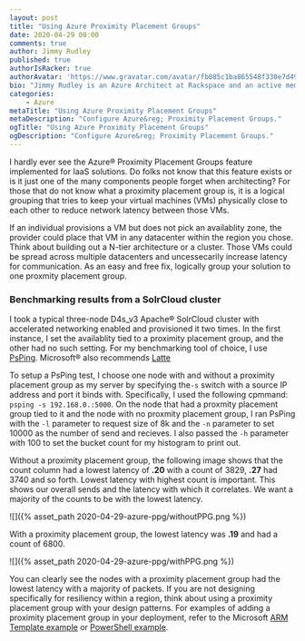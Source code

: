 ```yaml
---
layout: post
title: "Using Azure Proximity Placement Groups"
date: 2020-04-29 00:00
comments: true
author: Jimmy Rudley
published: true
authorIsRacker: true
authorAvatar: 'https://www.gravatar.com/avatar/fb085c1ba865548f330e7d4995c0bf7e'
bio: "Jimmy Rudley is an Azure Architect at Rackspace and an active member of the Azure community. He focuses on solving large and complex architecture and automation problems within Azure."
categories:
    - Azure
metaTitle: "Using Azure Proximity Placement Groups"
metaDescription: "Configure Azure&reg; Proximity Placement Groups."
ogTitle: "Using Azure Proximity Placement Groups"
ogDescription: "Configure Azure&reg; Proximity Placement Groups."
---
```


I hardly ever see the Azure&reg; Proximity Placement Groups feature implemented for IaaS solutions. Do folks not know that this feature exists or is it just one of the many components people forget when architecting? For those that do not know what a proximity placement group is, it is a logical grouping that tries to keep your virtual machines (VMs) physically close to each other to reduce network latency between those VMs.

<!-- more -->

If an individual provisions a VM but does not pick an availablity zone, the provider could place that VM in any datacenter within the region you chose. Think about building out a N-tier architecture or a cluster. Those VMs could be spread across multiple datacenters and uncessecarily increase latency for communication. As an easy and free fix, logically group your solution to one proxmity placement group. 

### Benchmarking results from a SolrCloud cluster

I took a typical three-node D4s_v3 Apache&reg; SolrCloud cluster with accelerated networking enabled and provisioned it two times. In the first instance, I set the availablity tied to a proximity placement group, and the other had no such setting. For my benchmarking tool of choice, I use [PsPing](https://docs.microsoft.com/en-us/sysinternals/downloads/psping). Microsoft&reg; also recommends [Latte](https://gallery.technet.microsoft.com/Latte-The-Windows-tool-for-ac33093b)

To setup a PsPing test, I choose one node with and without a proximity placement group as my server by specifying the`-s` switch with a source IP address and port it binds with. Specifically, I used the following cpmmand: `psping -s 192.168.0.:5000`. On the node that had a proxmity placement group tied to it and the node with no proxmity placement group, I ran PsPing with the `-l` parameter to request size of 8k and the `-n` parameter to set 10000 as the number of send and recieves. I also passed the `-h` parameter with 100 to set the bucket count for my histogram to print out.

Without a proximity placement group, the following image shows that the count column had a lowest latency of **.20** with a count of 3829, **.27** had 3740 and so forth. Lowest latency with highest count is important. This shows our overall sends and the latency with which it correlates. We want a majority of the counts to be with the lowest latency.

![]({% asset_path 2020-04-29-azure-ppg/withoutPPG.png %})

With a proximity placement group, the lowest latency was **.19** and had a count of 6800. 

![]({% asset_path 2020-04-29-azure-ppg/withPPG.png %})

You can clearly see the nodes with a proximity placement group had the lowest latency with a majority of packets. If you are not designing specifically for resiliency within a region, think about using a proximity placement group with your design patterns. For examples of adding a proximity placement group in your deployment, refer to the Microsoft [ARM Template example](https://azure.microsoft.com/en-us/blog/introducing-proximity-placement-groups/) or [PowerShell example](https://docs.microsoft.com/en-us/azure/virtual-machines/windows/proximity-placement-groups).

